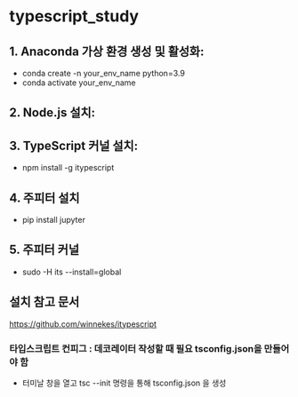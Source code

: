 # typescript_study


## 1. Anaconda 가상 환경 생성 및 활성화:

- conda create -n your_env_name python=3.9
- conda activate your_env_name

## 2. Node.js 설치:

## 3. TypeScript 커널 설치:

- npm install -g itypescript

## 4. 주피터 설치 
- pip install jupyter

## 5. 주피터 커널 
- sudo -H its --install=global

## 설치 참고 문서 
https://github.com/winnekes/itypescript

### 타입스크립트 컨피그 : 데코레이터 작성할 때 필요 tsconfig.json을 만들어야 함 
- 터미날 창을 열고 tsc --init 명령을 통해 tsconfig.json 을 생성
